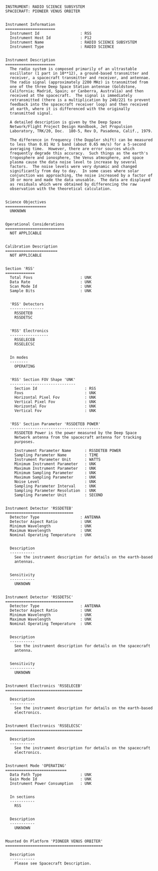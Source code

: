 
 
 
    INSTRUMENT: RADIO SCIENCE SUBSYSTEM
    SPACECRAFT: PIONEER VENUS ORBITER
 
 
    Instrument Information
    ======================
      Instrument Id                  : RSS
      Instrument Host Id             : P12
      Instrument Name                : RADIO SCIENCE SUBSYSTEM
      Instrument Type                : RADIO SCIENCE
 
 
    Instrument Description
    ======================
      The radio system is composed primarily of an ultrastable
      oscillator (1 part in 10**12), a ground-based transmitter and
      receiver, a spacecraft transmitter and receiver, and antennae.
      The radio signal (approximately 2200 MHz) is transmitted from
      one of the three Deep Space Station antennae (Goldstone,
      California; Madrid, Spain; or Canberra, Australia) and then
      received at the spacecraft.  The signal is immediately
      retransmitted (there is a multiplication by 240/221 to prevent
      feedback into the spacecraft receiver loop) and then received
      at earth, where it is differenced with the originally
      transmitted signal.
 
      A detailed description is given by the Deep Space
      Network/Flight Project Design Handbook, Jet Propulsion
      Laboratory, TRK/20, Doc.  180-5, Rev D, Pasadena, Calif., 1979.
 
      The difference in frequency (the Doppler shift) can be measured
      to less than 0.01 Hz S band (about 0.65 mm/s) for a 5-second
      averaging time.  However, there are error sources which
      frequently degrade this accuracy.  Such things as the earth's
      troposphere and ionosphere, the Venus atmosphere, and space
      plasma cause the data noise level to increase by several
      factors.  The noise levels were very dynamic and changed
      significantly from day to day.  In some cases where solar
      conjunction was approaching, the noise increased by a factor of
      10 or more and made the data unusable.  The data are displayed
      as residuals which were obtained by differencing the raw
      observation with the theoretical calculation.
 
 
    Science Objectives
    ==================
      UNKNOWN
 
 
    Operational Considerations
    ==========================
      NOT APPLICABLE
 
 
    Calibration Description
    =======================
      NOT APPLICABLE
 
 
    Section 'RSS'
    =============
      Total Fovs                     : UNK
      Data Rate                      : UNK
      Scan Mode Id                   : UNK
      Sample Bits                    : UNK
 
 
      'RSS' Detectors
      ---------------
        RSSDETEB
        RSSDETSC
 
 
      'RSS' Electronics
      -----------------
        RSSELECEB
        RSSELECSC
 
 
      In modes
      --------
        OPERATING
 
 
      'RSS' Section FOV Shape 'UNK'
      -----------------------------
        Section Id                     : RSS
        Fovs                           : UNK
        Horizontal Pixel Fov           : UNK
        Vertical Pixel Fov             : UNK
        Horizontal Fov                 : UNK
        Vertical Fov                   : UNK
 
 
      'RSS' Section Parameter 'RSSDETEB POWER'
      ----------------------------------------
        RSSDETEB Power is the power measured by the Deep Space
        Network antenna from the spacecraft antenna for tracking
        purposes.
 
        Instrument Parameter Name      : RSSDETEB POWER
        Sampling Parameter Name        : TIME
        Instrument Parameter Unit      : WATTS
        Minimum Instrument Parameter   : UNK
        Maximum Instrument Parameter   : UNK
        Minimum Sampling Parameter     : UNK
        Maximum Sampling Parameter     : UNK
        Noise Level                    : UNK
        Sampling Parameter Interval    : UNK
        Sampling Parameter Resolution  : UNK
        Sampling Parameter Unit        : SECOND
 
 
    Instrument Detector 'RSSDETEB'
    ==============================
      Detector Type                  : ANTENNA
      Detector Aspect Ratio          : UNK
      Minimum Wavelength             : UNK
      Maximum Wavelength             : UNK
      Nominal Operating Temperature  : UNK
 
 
      Description
      -----------
        See the instrument description for details on the earth-based
        antennas.
 
 
      Sensitivity
      -----------
        UNKNOWN
 
 
    Instrument Detector 'RSSDETSC'
    ==============================
      Detector Type                  : ANTENNA
      Detector Aspect Ratio          : UNK
      Minimum Wavelength             : UNK
      Maximum Wavelength             : UNK
      Nominal Operating Temperature  : UNK
 
 
      Description
      -----------
        See the instrument description for details on the spacecraft
        antenna.
 
 
      Sensitivity
      -----------
        UNKNOWN
 
 
    Instrument Electronics 'RSSELECEB'
    ==================================
 
      Description
      -----------
        See the instrument description for details on the earth-based
        electronics.
 
 
    Instrument Electronics 'RSSELECSC'
    ==================================
 
      Description
      -----------
        See the instrument description for details on the spacecraft
        electronics.
 
 
    Instrument Mode 'OPERATING'
    ===========================
      Data Path Type                 : UNK
      Gain Mode Id                   : UNK
      Instrument Power Consumption   : UNK
 
 
      In sections
      -----------
        RSS
 
 
      Description
      -----------
        UNKNOWN
 
 
    Mounted On Platform 'PIONEER VENUS ORBITER'
    ===========================================
 
      Description
      -----------
        Please see Spacecraft Description.
 

        